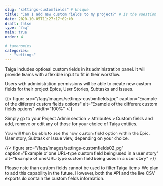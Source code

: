 ```yaml
---
slug: "settings-customfields" # Unique
title: "Can I add new custom fields to my project?" # Is the question
date: 2020-10-05T11:27:17+02:00
draft: false
type: "faq"
main: true
order: 4

# taxonomies
categories:
  - "settings"
---
```


Taiga includes optional custom fields in its administration panel. It will provide teams with a flexible input to fit in their workflow.

Users with administration permissions will be able to create new custom fields for their project Epics, User Stories, Subtasks and Issues.


{{< figure src="/faqs/images/settings-customfields.jpg" caption="Example of the different custom fields options" alt="Example of the different custom fields options" width="100%" >}}

Simply go to your Project Admin section > Attributes > Custom fields and add, remove or edit any of those for your choice of Taiga entities.

You will then be able to see the new custom field option within the Epic, User story, Subtask or Issue view, depending on your choice.

{{< figure src="/faqs/images/settings-customfields02.jpg" caption="Example of one URL-type custom field being used in a user story" alt="Example of one URL-type custom field being used in a user story" >}}


Please note than custom fields cannot be used to filter Taiga items. We plan to add this capability in the future. However, both the API and the live CSV exports do contain the custom fields information.